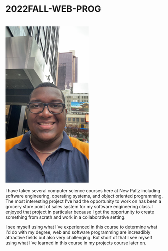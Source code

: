 # 2022FALL-WEB-PROG
# 
<img src = "https://github.com/kyler0b/2022FALL-WEB-PROG/blob/main/IMG_1538.jpg" height = "500"> 

I have taken several computer science courses here at New Paltz including software engineering, operating systems, and object oriented programming. The most interesting project I've had the opportunity to work on has been a grocery store point of sales system for my software engineering class. I enjoyed that project in particular because I got the opportunity to create something from scrath and work in a collaborative setting. 

I see myself using what I've experienced in this course to determine what I'd do with my degree, web and software programming are increadibly attractive fields but also very challenging. But short of that I see myself using what I've learned in this course in my projects course later on. 